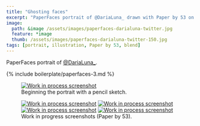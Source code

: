 ```yaml
---
title: "Ghosting faces"
excerpt: "PaperFaces portrait of @DariaLuna_ drawn with Paper by 53 on an iPad."
image: 
  path: &image /assets/images/paperfaces-darialuna-twitter.jpg 
  feature: *image
  thumb: /assets/images/paperfaces-darialuna-twitter-150.jpg
tags: [portrait, illustration, Paper by 53, blend]
---
```


PaperFaces portrait of <a href="http://twitter.com/DariaLuna_">@DariaLuna_</a>.

{% include boilerplate/paperfaces-3.md %}

<figure>
	<a href="{{ site.url }}/assets/images/paperfaces-darialuna-process-1-lg.jpg"><img src="{{ site.url }}/assets/images/paperfaces-darialuna-process-1-750.jpg" alt="Work in process screenshot"></a>
	<figcaption>Beginning the portrait with a pencil sketch.</figcaption>
</figure>

<figure class="half">
	<a href="{{ site.url }}/assets/images/paperfaces-darialuna-process-2-lg.jpg"><img src="{{ site.url }}/assets/images/paperfaces-darialuna-process-2-600.jpg" alt="Work in process screenshot"></a>
	<a href="{{ site.url }}/assets/images/paperfaces-darialuna-process-3-lg.jpg"><img src="{{ site.url }}/assets/images/paperfaces-darialuna-process-3-600.jpg" alt="Work in process screenshot"></a>
	<a href="{{ site.url }}/assets/images/paperfaces-darialuna-process-4-lg.jpg"><img src="{{ site.url }}/assets/images/paperfaces-darialuna-process-4-600.jpg" alt="Work in process screenshot"></a>
	<a href="{{ site.url }}/assets/images/paperfaces-darialuna-process-5-lg.jpg"><img src="{{ site.url }}/assets/images/paperfaces-darialuna-process-5-600.jpg" alt="Work in process screenshot"></a>
	<figcaption>Work in progress screenshots (Paper by 53).</figcaption>
</figure>
